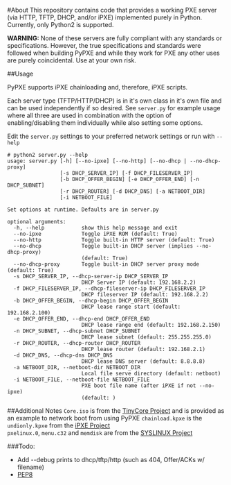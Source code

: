 #About
This repository contains code that provides a working PXE server (via HTTP, TFTP, DHCP, and/or iPXE) implemented purely in Python. Currently, only Python2 is supported.

**WARNING:** None of these servers are fully compliant with any standards or specifications. However, the true specifications and standards were followed when building PyPXE and while they work for PXE any other uses are purely coincidental. Use at your own risk.

##Usage

PyPXE supports iPXE chainloading and, therefore, iPXE scripts.

Each server type (TFTP/HTTP/DHCP) is in it's own class in it's own file and can be used independently if so desired. See ```server.py``` for example usage where all three are used in combination with the option of enabling/disabling them individually while also setting some options.

Edit the ```server.py``` settings to your preferred network settings or run with ```--help``` 

```
# python2 server.py --help
usage: server.py [-h] [--no-ipxe] [--no-http] [--no-dhcp | --no-dhcp-proxy]
                 [-s DHCP_SERVER_IP] [-f DHCP_FILESERVER_IP]
                 [-b DHCP_OFFER_BEGIN] [-e DHCP_OFFER_END] [-n DHCP_SUBNET]
                 [-r DHCP_ROUTER] [-d DHCP_DNS] [-a NETBOOT_DIR]
                 [-i NETBOOT_FILE]

Set options at runtime. Defaults are in server.py

optional arguments:
  -h, --help            show this help message and exit
  --no-ipxe             Toggle iPXE ROM (default: True)
  --no-http             Toggle built-in HTTP server (default: True)
  --no-dhcp             Toggle built-in DHCP server (implies --no-dhcp-proxy)
                        (default: True)
  --no-dhcp-proxy       Toggle built-in DHCP server proxy mode (default: True)
  -s DHCP_SERVER_IP, --dhcp-server-ip DHCP_SERVER_IP
                        DHCP Server IP (default: 192.168.2.2)
  -f DHCP_FILESERVER_IP, --dhcp-fileserver-ip DHCP_FILESERVER_IP
                        DHCP fileserver IP (default: 192.168.2.2)
  -b DHCP_OFFER_BEGIN, --dhcp-begin DHCP_OFFER_BEGIN
                        DHCP lease range start (default: 192.168.2.100)
  -e DHCP_OFFER_END, --dhcp-end DHCP_OFFER_END
                        DHCP lease range end (default: 192.168.2.150)
  -n DHCP_SUBNET, --dhcp-subnet DHCP_SUBNET
                        DHCP lease subnet (default: 255.255.255.0)
  -r DHCP_ROUTER, --dhcp-router DHCP_ROUTER
                        DHCP lease router (default: 192.168.2.1)
  -d DHCP_DNS, --dhcp-dns DHCP_DNS
                        DHCP lease DNS server (default: 8.8.8.8)
  -a NETBOOT_DIR, --netboot-dir NETBOOT_DIR
                        Local file serve directory (default: netboot)
  -i NETBOOT_FILE, --netboot-file NETBOOT_FILE
                        PXE boot file name (after iPXE if not --no-ipxe)
                        (default: )
```

##Additional Notes
```Core.iso``` is from the [TinyCore Project](http://distro.ibiblio.org/tinycorelinux/) and is provided as an example to network boot from using PyPXE
```chainload.kpxe``` is the ```undionly.kpxe``` from the [iPXE Project](http://ipxe.org/)  
```pxelinux.0```, ```menu.c32``` and ```memdisk``` are from the [SYSLINUX Project](http://www.syslinux.org/)  

###Todo:
- Add --debug prints to dhcp/tftp/http (such as 404, Offer/ACKs w/ filename)
- [PEP8](http://legacy.python.org/dev/peps/pep-0008/)
